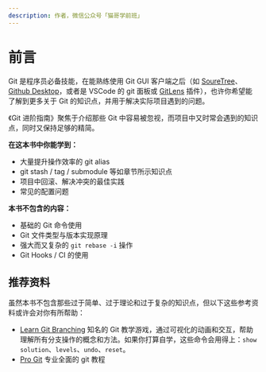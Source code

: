 ```yaml
---
description: 作者，微信公众号「猫哥学前班」
---
```


# 前言

Git 是程序员必备技能，在能熟练使用 Git GUI 客户端之后（如 [SoureTree](https://www.sourcetreeapp.com/)、[Github Desktop](https://desktop.github.com/)，或者是 VSCode 的 git 面板或 [GitLens](https://marketplace.visualstudio.com/items?itemName=eamodio.gitlens) 插件），也许你希望能了解到更多关于 Git 的知识点，并用于解决实际项目遇到的问题。

《Git 进阶指南》聚焦于介绍那些 Git 中容易被忽视，而项目中又时常会遇到的知识点，同时又保持足够的精简。

**在这本书中你能学到：**

* 大量提升操作效率的 git alias
* git stash / tag / submodule 等如章节所示知识点
* 项目中回滚、解决冲突的最佳实践
* 常见的配置问题

**本书不包含的内容：**

* 基础的 Git 命令使用
* Git 文件类型与版本实现原理
* 强大而又复杂的 `git rebase -i` 操作
* Git Hooks / CI 的使用

## 推荐资料

虽然本书不包含那些过于简单、过于理论和过于复杂的知识点，但以下这些参考资料或许会对你有所帮助：

* [Learn Git Branching](https://learngitbranching.js.org) 知名的 Git 教学游戏，通过可视化的动画和交互，帮助理解所有分支操作的概念和方法。如果你打算自学，这些命令会用得上：`show solution`、`levels`、`undo`、`reset`。
* [Pro Git](https://git-scm.com/book/zh/v2) 专业全面的 git 教程

